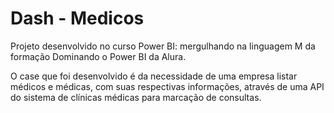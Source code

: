 # Dash - Medicos

Projeto desenvolvido no curso Power BI: mergulhando na linguagem M da formação Dominando o Power BI da Alura.

O case que foi desenvolvido é da necessidade de uma empresa listar médicos e médicas, com suas respectivas informações, através de uma API do sistema de clínicas médicas para marcação de consultas.
